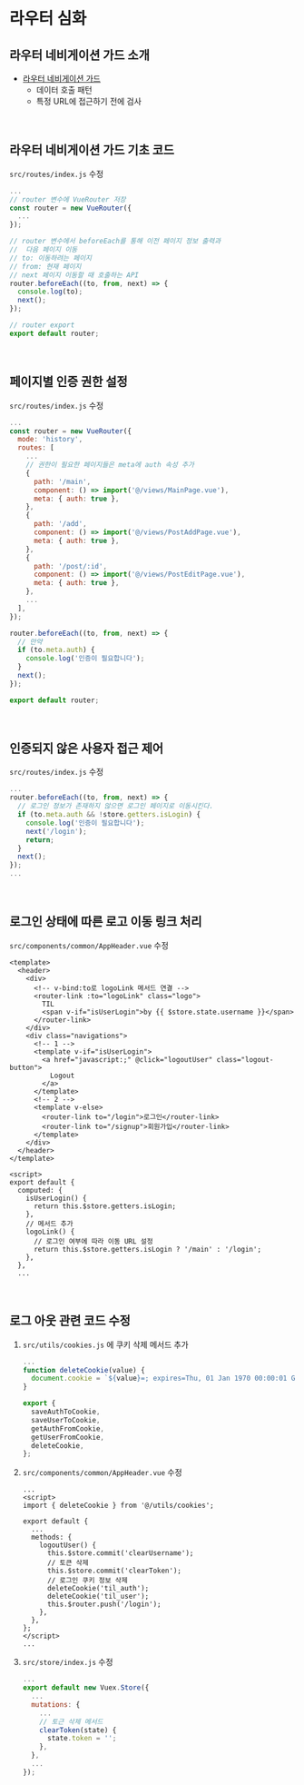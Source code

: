 # 라우터 심화

## 라우터 네비게이션 가드 소개

* [라우터 네비게이션 가드](https://router.vuejs.org/guide/advanced/navigation-guards.html)
  * 데이터 호출 패턴
  * 특정 URL에 접근하기 전에 검사

<br>

## 라우터 네비게이션 가드 기초 코드

`src/routes/index.js` 수정

```js
...
// router 변수에 VueRouter 저장
const router = new VueRouter({
  ...
});

// router 변수에서 beforeEach를 통해 이전 페이지 정보 출력과
//	다음 페이지 이동
// to: 이동하려는 페이지
// from: 현재 페이지
// next 페이지 이동할 때 호출하는 API
router.beforeEach((to, from, next) => {
  console.log(to);
  next();
});

// router export
export default router;
```

<br>

## 페이지별 인증 권한 설정

`src/routes/index.js` 수정

```js
...
const router = new VueRouter({
  mode: 'history',
  routes: [
    ...
    // 권한이 필요한 페이지들은 meta에 auth 속성 추가
    {
      path: '/main',
      component: () => import('@/views/MainPage.vue'),
      meta: { auth: true },
    },
    {
      path: '/add',
      component: () => import('@/views/PostAddPage.vue'),
      meta: { auth: true },
    },
    {
      path: '/post/:id',
      component: () => import('@/views/PostEditPage.vue'),
      meta: { auth: true },
    },
    ...
  ],
});

router.beforeEach((to, from, next) => {
  // 만약 
  if (to.meta.auth) {
    console.log('인증이 필요합니다');
  }
  next();
});

export default router;
```

<br>

## 인증되지 않은 사용자 접근 제어

`src/routes/index.js` 수정

```js
...
router.beforeEach((to, from, next) => {
  // 로그인 정보가 존재하지 않으면 로그인 페이지로 이동시킨다.
  if (to.meta.auth && !store.getters.isLogin) {
    console.log('인증이 필요합니다');
    next('/login');
    return;
  }
  next();
});
...
```

<br>

## 로그인 상태에 따른 로고 이동 링크 처리

`src/components/common/AppHeader.vue` 수정

```vue
<template>
  <header>
    <div>
      <!-- v-bind:to로 logoLink 메서드 연결 -->
      <router-link :to="logoLink" class="logo">
        TIL
        <span v-if="isUserLogin">by {{ $store.state.username }}</span>
      </router-link>
    </div>
    <div class="navigations">
      <!-- 1 -->
      <template v-if="isUserLogin">
        <a href="javascript:;" @click="logoutUser" class="logout-button">
          Logout
        </a>
      </template>
      <!-- 2 -->
      <template v-else>
        <router-link to="/login">로그인</router-link>
        <router-link to="/signup">회원가입</router-link>
      </template>
    </div>
  </header>
</template>

<script>
export default {
  computed: {
    isUserLogin() {
      return this.$store.getters.isLogin;
    },
    // 메서드 추가
    logoLink() {
      // 로그인 여부에 따라 이동 URL 설정
      return this.$store.getters.isLogin ? '/main' : '/login';
    },
  },
  ...
```

<br>

## 로그 아웃 관련 코드 수정

1. `src/utils/cookies.js` 에 쿠키 삭제 메서드 추가

   ```js
   ...
   function deleteCookie(value) {
     document.cookie = `${value}=; expires=Thu, 01 Jan 1970 00:00:01 GMT;`;
   }
   
   export {
     saveAuthToCookie,
     saveUserToCookie,
     getAuthFromCookie,
     getUserFromCookie,
     deleteCookie,
   };
   ```

2. `src/components/common/AppHeader.vue` 수정

   ```vue
   ...
   <script>
   import { deleteCookie } from '@/utils/cookies';
   
   export default {
     ...
     methods: {
       logoutUser() {
         this.$store.commit('clearUsername');
         // 토큰 삭제
         this.$store.commit('clearToken');
         // 로그인 쿠키 정보 삭제
         deleteCookie('til_auth');
         deleteCookie('til_user');
         this.$router.push('/login');
       },
     },
   };
   </script>
   ...
   ```

3. `src/store/index.js` 수정

   ```js
   ...
   export default new Vuex.Store({
     ...
     mutations: {
       ...
       // 토근 삭제 메서드
       clearToken(state) {
         state.token = '';
       },
     },
     ...
   });
   ```